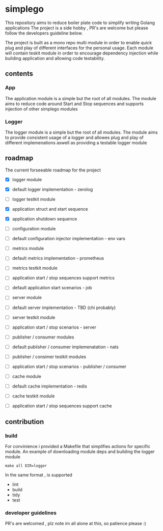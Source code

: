 # simplego

This repository aims to reduce boiler plate code to simplify writing 
Golang applications
The project is a side hobby , PR's are welcome but please follow the developers guideline below.

The project is built as a mono repo multi module in order to enable quick plug and play of different interfaces for the personal usage.
Each module will contain teskit module in order to encourage dependency injection while building application and allowing code testability.

## contents
### App
The application module is a simple but the root of all modules.
The module aims to reduce code around Start and Stop sequences and supports injection
of other simplego modules

### Logger
The logger module is a simple but the root of all modules.
The module aims to provide consistent usage of a logger and allowes plug and play of different implemenations
aswell as providing a testable logger module


## roadmap
The current forseeable roadmap for the project 
- [x] logger module
- [x] default logger implementation - zerolog
- [ ] logger testkit module
- [x] application struct and start sequence
- [x] application shutdown sequence
- [ ] configuration module
- [ ] default configuration injector implementation - env vars
- [ ] metrics module
- [ ] default metrics implementation - prometheus
- [ ] metrics testkit module
- [ ] application start / stop sequences support metrics
- [ ] default application start scenarios - job
- [ ] server module
- [ ] default server implementation - TBD (chi probably)
- [ ] server testkit module
- [ ] application start / stop scenarios - server
- [ ] publisher / consumer modules
- [ ] default publisher / consumer implemenatation - nats
- [ ] publisher / consimer testkit modules
- [ ] application start / stop scenarios - publisher / consumer
- [ ] cache module
- [ ] default cache implementation - redis
- [ ] cache testkit module
- [ ] application start / stop sequences support cache


## contribution

### build
For convinience i provided a Makefile that simplifies actions for specific module.
An example of downloading module deps and building the logger module
```
make all DIR=logger
```

In the same format , is supported 
- lint
- build
- tidy
- test

### developer guidelines
PR's are welcomed , plz note im all alone at this, so patience please :)